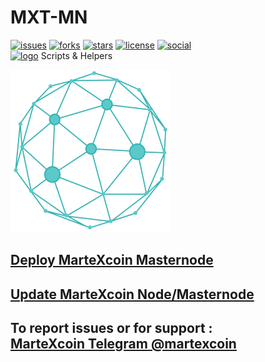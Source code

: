 # MXT-MN
[![issues](https://img.shields.io/github/issues/martexcoin/mxt-mn.svg)](https://github.com/martexcoin/mxt-mn/issues)
[![forks](https://img.shields.io/github/forks/martexcoin/mxt-mn.svg)](https://github.com/martexcoin/mxt-mn/network/members)
[![stars](https://img.shields.io/github/stars/martexcoin/mxt-mn.svg)](https://github.com/martexcoin/mxt-mn/stargazers)
[![license](https://img.shields.io/github/license/martexcoin/mxt-mn.svg)](https://github.com/martexcoin/mxt-mn/blob/master/LICENSE)
[![social](https://img.shields.io/twitter/url/https/github.com/martexcoin/mxt-mn.svg?style=social)](https://twitter.com/intent/tweet?text=Wow:&url=https%3A%2F%2Fgithub.com%2Fmartexcoin%2Fmxt-mn)  
[![logo](https://img.shields.io/badge/Martexcoin-Cryptocurrency-blue.svg)](https://martexcoin.org)
Scripts &amp; Helpers

![MarteXcoin](/images/MXT.png)
## [Deploy MarteXcoin Masternode](Deploy.md)

## [Update MarteXcoin Node/Masternode](Update.md)

## To report issues or for support : <br> [MarteXcoin Telegram @martexcoin](https://t.me/martexcoin)
